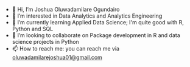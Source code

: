 - 👋 Hi, I’m Joshua Oluwadamilare Ogundairo
- 👀 I’m interested in Data Analytics and Analytics Engineering
- 🌱 I’m currently learning Applied Data Science; I'm quite good with R, Python and SQL
- 💞️ I’m looking to collaborate on Package development in R and data science projects in Python
- 📫 How to reach me: you can reach me via oluwadamilarejoshua01@gmail.com

<!---
oluwadamilarejoshua/oluwadamilarejoshua is a ✨ special ✨ repository because its `README.md` (this file) appears on your GitHub profile.
You can click the Preview link to take a look at your changes.
--->
